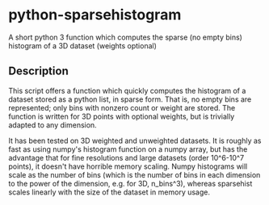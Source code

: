 # python-sparsehistogram
A short python 3 function which computes the sparse (no empty bins) histogram of a 3D dataset (weights optional)

## Description
This script offers a function which quickly computes the histogram of a dataset stored as a python list, in sparse form. That is, no empty bins are represented; only bins with nonzero count or weight are stored. The function is written for 3D points with optional weights, but is trivially adapted to any dimension. 

It has been tested on 3D weighted and unweighted datasets. It is roughly as fast as using numpy's histogram function on a numpy array, but has the advantage that for fine resolutions and large datasets (order 10^6-10^7 points), it doesn't have horrible memory scaling. Numpy histograms will scale as the number of bins (which is the number of bins in each dimension to the power of the dimension, e.g. for 3D, n_bins^3), whereas sparsehist scales linearly with the size of the dataset in memory usage.
